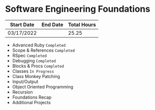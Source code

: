 # Software Engineering Foundations

| Start Date | End Date | Total Hours |
| ---------- | -------- | ----------- |
| 03/17/2022 |          | 25.25       |

- Advanced Ruby `Completed`
- Scope & References `Completed`
- RSpec `Completed`
- Debugging `Completed`
- Blocks & Procs `Completed`
- Classes `In Progress`
- Class Monkey Patching
- Input/Output
- Object Oriented Programming
- Recursion
- Foundations Recap
- Additional Projects
